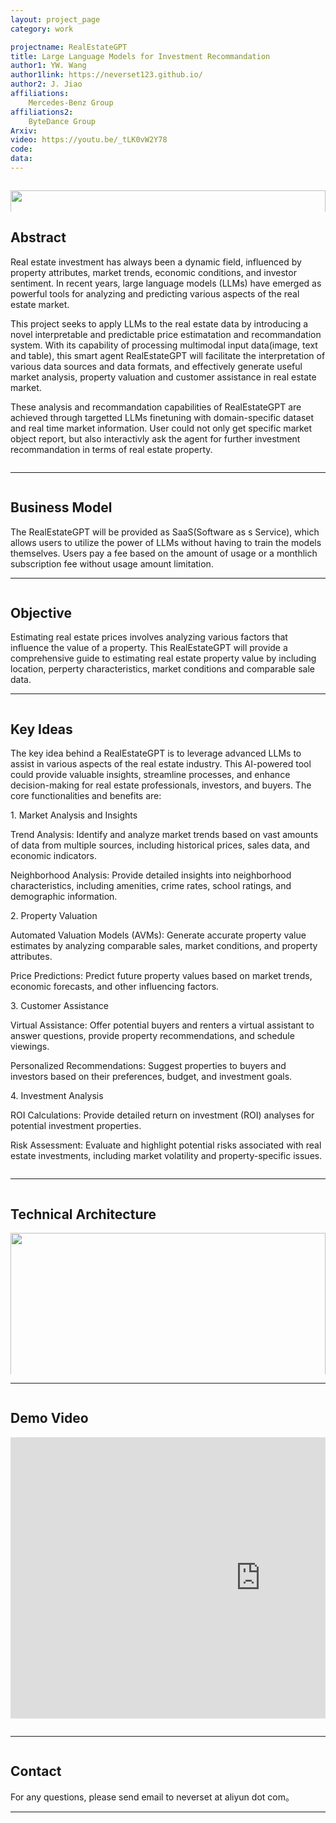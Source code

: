 ```yaml
---
layout: project_page
category: work

projectname: RealEstateGPT
title: Large Language Models for Investment Recommandation
author1: YW. Wang
author1link: https://neverset123.github.io/
author2: J. Jiao
affiliations:
    Mercedes-Benz Group
affiliations2:
    ByteDance Group
Arxiv:
video: https://youtu.be/_tLK0vW2Y78
code: 
data: 
---
```


<div class="columns is-centered has-text-centered">
    <div class="column is-four-fifths">
        <p align="center">
            <img style="width: 100%" src="img/title.jpg" />
        </p>
    </div>
</div>
<!-- > Note: This is an example of a Jekyll-based project website template: [Github link](https://github.com/shunzh/project_website)-->
<!-- Using HTML to center the abstract -->
<div class="columns is-centered has-text-centered">
    <div class="column is-four-fifths">
        <h2>Abstract</h2>
        <div class="content has-text-justified">
        
<p>Real estate investment has always been a dynamic field, influenced by property attributes, market trends, economic conditions, and investor sentiment. In recent years, large language models (LLMs) have emerged as powerful tools for analyzing and predicting various aspects of the real estate market. </p>
<p> This project seeks to apply LLMs to the real estate data by introducing a novel interpretable and predictable price estimatation and recommandation system.  With its capability of processing multimodal input data(image, text and table), this smart agent RealEstateGPT will facilitate the interpretation of various data sources and data formats, and effectively generate useful market analysis, property valuation and customer assistance in real estate market.</p>
<p>These analysis and recommandation capabilities of RealEstateGPT are achieved through targetted LLMs finetuning with domain-specific dataset and real time market information. User could not only get specific market object report, but also interactivly ask the agent for further investment recommandation in terms of real estate property.</p>
        </div>
    </div>
</div>

---

<div class="columns is-centered has-text-centered">
    <div class="column is-four-fifths">
        <h2>Business Model</h2>
        <div class="content has-text-justified">
        The RealEstateGPT will be provided as SaaS(Software as s Service), which allows users to utilize the power of LLMs without having to train the models themselves. Users pay a fee based on the amount of usage or a monthlich subscription fee without usage amount limitation. 
        </div>
    </div>
</div>

---

<div class="columns is-centered has-text-centered">
    <div class="column is-four-fifths">
        <h2>Objective</h2>
        <div class="content has-text-justified">
Estimating real estate prices involves analyzing various factors that influence the value of a property. This RealEstateGPT will provide a comprehensive guide to estimating real estate property value by including location, perperty characteristics, market conditions and comparable sale data.
        </div>
    </div>
</div>

---

<div class="columns is-centered has-text-centered">
    <div class="column is-four-fifths">
        <h2>Key Ideas</h2>
        <div class="content has-text-justified">
<p>The key idea behind a RealEstateGPT is to leverage advanced LLMs to assist in various aspects of the real estate industry. This AI-powered tool could provide valuable insights, streamline processes, and enhance decision-making for real estate professionals, investors, and buyers. The core functionalities and benefits are:</p>

<p>1. Market Analysis and Insights</p>
<p>Trend Analysis: Identify and analyze market trends based on vast amounts of data from multiple sources, including historical prices, sales data, and economic indicators.</p>
<p>Neighborhood Analysis: Provide detailed insights into neighborhood characteristics, including amenities, crime rates, school ratings, and demographic information.</p>
<p>2. Property Valuation</p>
<p>Automated Valuation Models (AVMs): Generate accurate property value estimates by analyzing comparable sales, market conditions, and property attributes.</p>
<p>Price Predictions: Predict future property values based on market trends, economic forecasts, and other influencing factors.</p>
<p>3. Customer Assistance</p>
<p>Virtual Assistance: Offer potential buyers and renters a virtual assistant to answer questions, provide property recommendations, and schedule viewings.</p>
<p>Personalized Recommendations: Suggest properties to buyers and investors based on their preferences, budget, and investment goals.</p>
<p>4. Investment Analysis</p>
<p>ROI Calculations: Provide detailed return on investment (ROI) analyses for potential investment properties.</p>
<p>Risk Assessment: Evaluate and highlight potential risks associated with real estate investments, including market volatility and property-specific issues.</p>
        </div>
    </div>
</div>

---

<div class="columns is-centered has-text-centered">
    <div class="column is-four-fifths">
        <h2>Technical Architecture</h2>
        <p align="center">
            <img style="width: 100%" src="img/structure.png" />
        </p>
        <div class="content has-text-justified">
<p>1. Data Preprocessing: clean and preprocess input unstructured data with cognitive recognization model to extract meaningful information</p>
<p>2. Embedding: extracted data in different format are converted to unified embeddings with fine-tuned LLM</p>
<p>3. ML Prediction: vector embeddings are fed into trained ML model to get the predictions </p>
<p>4. User Interaction: users are allowed to input natural language queries or commands, which the LLM then processes to interact with the embeddings.</p>
        </div>
    </div>
</div>

---

<div class="columns is-centered has-text-centered">
    <div class="column is-four-fifths">
        <h2>Demo Video</h2>
        <p align="center"><iframe width="800" height="450" src="https://www.youtube.com/embed/_tLK0vW2Y78?si=JFRXep9HFeF-ttik" frameborder="0" allowfullscreen></iframe></p>
    </div>
</div>

---

<div class="columns is-centered has-text-centered">
    <div class="column is-four-fifths">
        <h2>Contact</h2>
        <div class="content has-text-justified">
For any questions, please send email to neverset at aliyun dot com。
        </div>
    </div>
</div>

---

